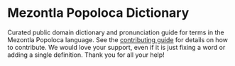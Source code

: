 
# Mezontla Popoloca Dictionary

Curated public domain dictionary and pronunciation guide for terms in the Mezontla Popoloca language. See the [contributing guide](https://github.com/drumworkteam/term/blob/make/.github/contributing.md) for details on how to contribute. We would love your support, even if it is just fixing a word or adding a single definition. Thank you for all your help!